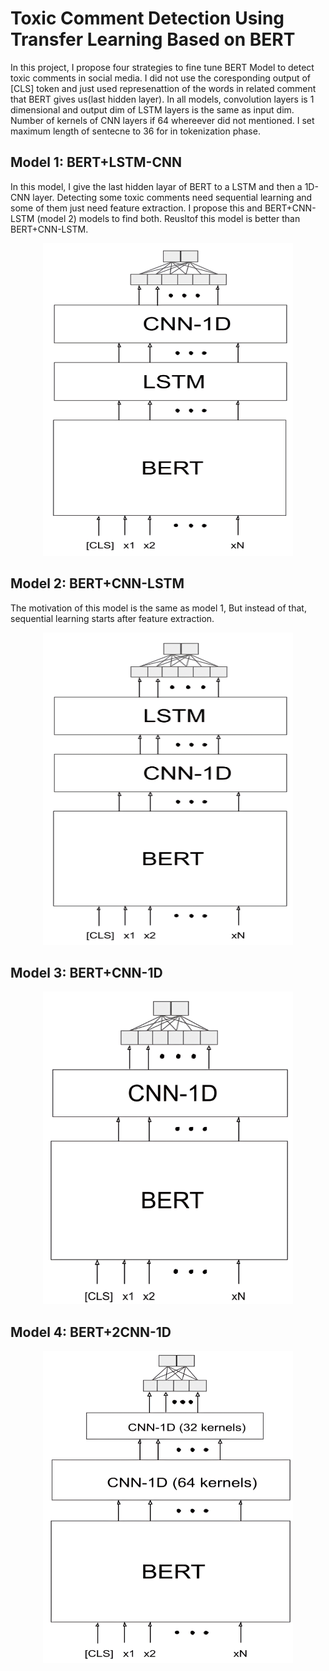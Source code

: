 # Toxic Comment Detection Using Transfer Learning Based on BERT
In this project, I propose four strategies to fine tune BERT Model to detect toxic comments in social media. I did not use the coresponding output of [CLS] token and just used represenattion of the words in related comment that BERT gives us(last hidden layer). In all models, convolution layers is 1 dimensional and output dim of LSTM layers is the same as input dim. Number of kernels of CNN layers if 64 whereever did not mentioned. I set maximum length of sentecne to 36 for in tokenization phase.

## Model 1: BERT+LSTM-CNN
In this model, I give the last hidden layar of BERT to a LSTM and then a 1D-CNN layer. Detecting some toxic comments need sequential learning and some of them just need feature extraction. I propose this and BERT+CNN-LSTM (model 2) models to find both. Reusltof this model is better than BERT+CNN-LSTM.
<p align="center">
<img src="./Pictures/BERT-LSTM-CNN.png" height=500 width=400/>
 </p>
 
## Model 2: BERT+CNN-LSTM
The motivation of this model is the same as model 1, But instead of that, sequential learning starts after feature extraction. 
<p align="center">
<img src="./Pictures/BERT-CNN-LSTM.png" height=500 width=400/>
 </p>
 
## Model 3: BERT+CNN-1D
<p align="center">
<img src="./Pictures/BERT-CNN-1D.png" height=500 width=400/>
 </p>
 
## Model 4: BERT+2CNN-1D
<p align="center">
<img src="./Pictures/BERT-2CNN-1D.png" height=500 width=400/>
 </p>
